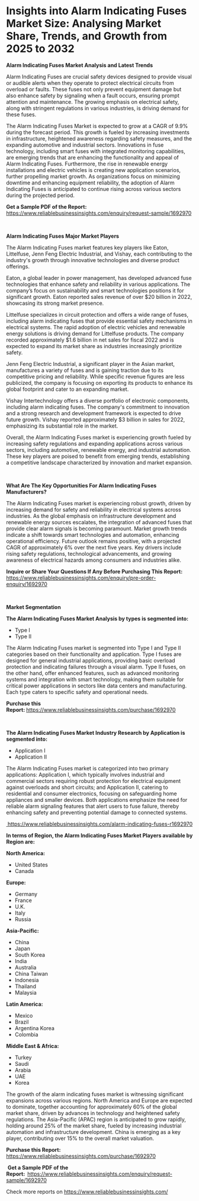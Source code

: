 <p><h1>Insights into Alarm Indicating Fuses Market Size: Analysing Market Share, Trends, and Growth from 2025 to 2032</h1></p><p><strong>Alarm Indicating Fuses Market Analysis and Latest Trends</strong></p>
<p><p>Alarm Indicating Fuses are crucial safety devices designed to provide visual or audible alerts when they operate to protect electrical circuits from overload or faults. These fuses not only prevent equipment damage but also enhance safety by signaling when a fault occurs, ensuring prompt attention and maintenance. The growing emphasis on electrical safety, along with stringent regulations in various industries, is driving demand for these fuses.</p><p>The Alarm Indicating Fuses Market is expected to grow at a CAGR of 9.9% during the forecast period. This growth is fueled by increasing investments in infrastructure, heightened awareness regarding safety measures, and the expanding automotive and industrial sectors. Innovations in fuse technology, including smart fuses with integrated monitoring capabilities, are emerging trends that are enhancing the functionality and appeal of Alarm Indicating Fuses. Furthermore, the rise in renewable energy installations and electric vehicles is creating new application scenarios, further propelling market growth. As organizations focus on minimizing downtime and enhancing equipment reliability, the adoption of Alarm Indicating Fuses is anticipated to continue rising across various sectors during the projected period.</p></p>
<p><strong>Get a Sample PDF of the Report:&nbsp;</strong> <a href="https://www.reliablebusinessinsights.com/enquiry/request-sample/1692970?utm_campaign=1847&utm_medium=2&utm_source=Github&utm_content=ia&utm_term=08012025&utm_id=alarm-indicating-fuses">https://www.reliablebusinessinsights.com/enquiry/request-sample/1692970</a></p>
<p>&nbsp;</p>
<p><strong>Alarm Indicating Fuses Major Market Players</strong></p>
<p><p>The Alarm Indicating Fuses market features key players like Eaton, Littelfuse, Jenn Feng Electric Industrial, and Vishay, each contributing to the industry's growth through innovative technologies and diverse product offerings.</p><p>Eaton, a global leader in power management, has developed advanced fuse technologies that enhance safety and reliability in various applications. The company’s focus on sustainability and smart technologies positions it for significant growth. Eaton reported sales revenue of over $20 billion in 2022, showcasing its strong market presence.</p><p>Littelfuse specializes in circuit protection and offers a wide range of fuses, including alarm indicating fuses that provide essential safety mechanisms in electrical systems. The rapid adoption of electric vehicles and renewable energy solutions is driving demand for Littelfuse products. The company recorded approximately $1.6 billion in net sales for fiscal 2022 and is expected to expand its market share as industries increasingly prioritize safety.</p><p>Jenn Feng Electric Industrial, a significant player in the Asian market, manufactures a variety of fuses and is gaining traction due to its competitive pricing and reliability. While specific revenue figures are less publicized, the company is focusing on exporting its products to enhance its global footprint and cater to an expanding market.</p><p>Vishay Intertechnology offers a diverse portfolio of electronic components, including alarm indicating fuses. The company's commitment to innovation and a strong research and development framework is expected to drive future growth. Vishay reported approximately $3 billion in sales for 2022, emphasizing its substantial role in the market.</p><p>Overall, the Alarm Indicating Fuses market is experiencing growth fueled by increasing safety regulations and expanding applications across various sectors, including automotive, renewable energy, and industrial automation. These key players are poised to benefit from emerging trends, establishing a competitive landscape characterized by innovation and market expansion.</p></p>
<p>&nbsp;</p>
<p><strong>What Are The Key Opportunities For Alarm Indicating Fuses Manufacturers?</strong></p>
<p><p>The Alarm Indicating Fuses market is experiencing robust growth, driven by increasing demand for safety and reliability in electrical systems across industries. As the global emphasis on infrastructure development and renewable energy sources escalates, the integration of advanced fuses that provide clear alarm signals is becoming paramount. Market growth trends indicate a shift towards smart technologies and automation, enhancing operational efficiency. Future outlook remains positive, with a projected CAGR of approximately 6% over the next five years. Key drivers include rising safety regulations, technological advancements, and growing awareness of electrical hazards among consumers and industries alike.</p></p>
<p><strong>Inquire or Share Your Questions If Any Before Purchasing This Report:</strong> <a href="https://www.reliablebusinessinsights.com/enquiry/pre-order-enquiry/1692970?utm_campaign=1847&utm_medium=2&utm_source=Github&utm_content=ia&utm_term=08012025&utm_id=alarm-indicating-fuses">https://www.reliablebusinessinsights.com/enquiry/pre-order-enquiry/1692970</a></p>
<p>&nbsp;</p>
<p><strong>Market Segmentation</strong></p>
<p><strong>The Alarm Indicating Fuses Market Analysis by types is segmented into:</strong></p>
<p><ul><li>Type I</li><li>Type II</li></ul></p>
<p><p>The Alarm Indicating Fuses market is segmented into Type I and Type II categories based on their functionality and application. Type I fuses are designed for general industrial applications, providing basic overload protection and indicating failures through a visual alarm. Type II fuses, on the other hand, offer enhanced features, such as advanced monitoring systems and integration with smart technology, making them suitable for critical power applications in sectors like data centers and manufacturing. Each type caters to specific safety and operational needs.</p></p>
<p><strong>Purchase this Report:&nbsp;</strong><a href="https://www.reliablebusinessinsights.com/purchase/1692970?utm_campaign=1847&utm_medium=2&utm_source=Github&utm_content=ia&utm_term=08012025&utm_id=alarm-indicating-fuses">https://www.reliablebusinessinsights.com/purchase/1692970</a></p>
<p>&nbsp;</p>
<p><strong>The Alarm Indicating Fuses Market Industry Research by Application is segmented into:</strong></p>
<p><ul><li>Application I</li><li>Application II</li></ul></p>
<p><p>The Alarm Indicating Fuses market is categorized into two primary applications: Application I, which typically involves industrial and commercial sectors requiring robust protection for electrical equipment against overloads and short circuits; and Application II, catering to residential and consumer electronics, focusing on safeguarding home appliances and smaller devices. Both applications emphasize the need for reliable alarm signaling features that alert users to fuse failure, thereby enhancing safety and preventing potential damage to connected systems.</p></p>
<p><a href="https://www.reliablebusinessinsights.com/alarm-indicating-fuses-r1692970?utm_campaign=1847&utm_medium=2&utm_source=Github&utm_content=ia&utm_term=08012025&utm_id=alarm-indicating-fuses">&nbsp;https://www.reliablebusinessinsights.com/alarm-indicating-fuses-r1692970</a></p>
<p><strong>In terms of Region, the Alarm Indicating Fuses Market Players available by Region are:</strong></p>
<p>
    <p> <strong> North America: </strong>
        <ul>
            <li>United States</li>
            <li>Canada</li>
        </ul>
        </p> 
    <p> <strong> Europe: </strong>
        <ul>
            <li>Germany</li>
            <li>France</li>
            <li>U.K.</li>
            <li>Italy</li>
            <li>Russia</li>
        </ul>
        </p> 
    <p> <strong> Asia-Pacific: </strong>
        <ul>
            <li>China</li>
            <li>Japan</li>
            <li>South Korea</li>
            <li>India</li>
            <li>Australia</li>
            <li>China Taiwan</li>
            <li>Indonesia</li>
            <li>Thailand</li>
            <li>Malaysia</li>
        </ul>
        </p> 
    <p> <strong> Latin America: </strong>
        <ul>
            <li>Mexico</li>
            <li>Brazil</li>
            <li>Argentina Korea</li>
            <li>Colombia</li>
        </ul>
        </p> 
    <p> <strong> Middle East & Africa: </strong>
        <ul>
            <li>Turkey</li>
            <li>Saudi</li>
            <li>Arabia</li>
            <li>UAE</li>
            <li>Korea</li>
        </ul>
    </p>
    </p>
<p><p>The growth of the alarm indicating fuses market is witnessing significant expansions across various regions. North America and Europe are expected to dominate, together accounting for approximately 60% of the global market share, driven by advances in technology and heightened safety regulations. The Asia-Pacific (APAC) region is anticipated to grow rapidly, holding around 25% of the market share, fueled by increasing industrial automation and infrastructure development. China is emerging as a key player, contributing over 15% to the overall market valuation.</p></p>
<p><strong>Purchase this Report: </strong><a href="https://www.reliablebusinessinsights.com/purchase/1692970?utm_campaign=1847&utm_medium=2&utm_source=Github&utm_content=ia&utm_term=08012025&utm_id=alarm-indicating-fuses">https://www.reliablebusinessinsights.com/purchase/1692970</a></p>
<p>&nbsp;<strong>Get a Sample PDF of the Report:&nbsp;&nbsp;</strong><a href="https://www.reliablebusinessinsights.com/enquiry/request-sample/1692970?utm_campaign=1847&utm_medium=2&utm_source=Github&utm_content=ia&utm_term=08012025&utm_id=alarm-indicating-fuses">https://www.reliablebusinessinsights.com/enquiry/request-sample/1692970</a></p>
<p><strong></strong></p>
<p>Check more reports on <a href="https://www.reliablebusinessinsights.com/?utm_campaign=1847&utm_medium=2&utm_source=Github&utm_content=ia&utm_term=08012025&utm_id=alarm-indicating-fuses">https://www.reliablebusinessinsights.com/</a></p>